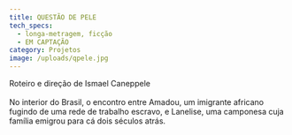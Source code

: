 ```yaml
---
title: QUESTÃO DE PELE
tech_specs:
  - longa-metragem, ficção
  - EM CAPTAÇÃO
category: Projetos
image: /uploads/qpele.jpg
---
```

Roteiro e direção de Ismael Caneppele\
\
No interior do Brasil, o encontro entre Amadou, um imigrante africano fugindo de uma rede de trabalho escravo, e Lanelise, uma camponesa cuja família emigrou para cá dois séculos atrás.